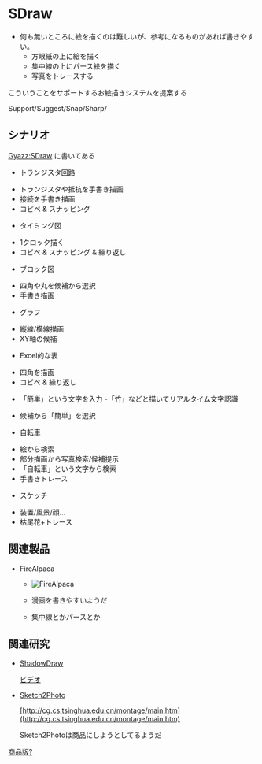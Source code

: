 # SDraw

* 何も無いところに絵を描くのは難しいが、参考になるものがあれば書きやすい。
  - 方眼紙の上に絵を描く
  - 集中線の上にパース絵を描く
  - 写真をトレースする

こういうことをサポートするお絵描きシステムを提案する

Support/Suggest/Snap/Sharp/

## シナリオ

[Gyazz:SDraw](http://gyazz.masuilab.org/%E5%A2%97%E4%BA%95%E7%A0%94/SDraw) に書いてある

 * トランジスタ回路
  - トランジスタや抵抗を手書き描画
  - 接続を手書き描画
  - コピペ & スナッピング
 * タイミング図
  - 1クロック描く
  - コピペ & スナッピング & 繰り返し
 * ブロック図
  - 四角や丸を候補から選択
  - 手書き描画
 * グラフ
  - 縦線/横線描画
  - XY軸の候補
 * Excel的な表
  - 四角を描画
  - コピペ & 繰り返し
 * 「簡単」という文字を入力
  -「竹」などと描いてリアルタイム文字認識
  - 候補から「簡単」を選択
 * 自転車
  - 絵から検索
  - 部分描画から写真検索/候補提示
  - 「自転車」という文字から検索
  - 手書きトレース
 * スケッチ
  - 装置/風景/顔...
  - 枯尾花+トレース

## 関連製品

* FireAlpaca

  - ![](http://gyazo.com/1d5aa0d075738660abf4f8373a0e22cf.png "FireAlpaca") 

  - 漫画を書きやすいようだ
  - 集中線とかパースとか

## 関連研究

* [ShadowDraw](http://vision.cs.utexas.edu/projects/shadowdraw/shadowdraw.html "ShadowDraw")

  [ビデオ](https://www.youtube.com/watch?v=zh_-HUdQwow)

* [Sketch2Photo](http://vimeo.com/6496886)

  [http://cg.cs.tsinghua.edu.cn/montage/main.htm](http://cg.cs.tsinghua.edu.cn/montage/main.htm)

  Sketch2Photoは商品にしようとしてるようだ

 [商品版?](http://www.mist.co.jp/product/sketch.html)

